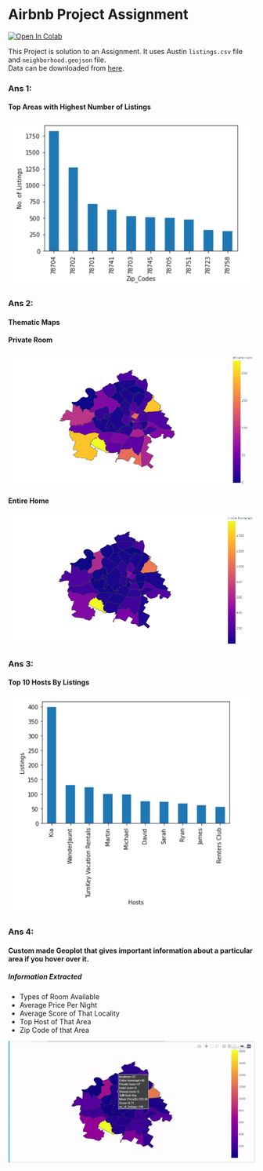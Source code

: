 # Airbnb Project Assignment

[![Open In Colab](https://colab.research.google.com/assets/colab-badge.svg)](https://colab.research.google.com/drive/1-5n7iSvA1cKCOb56B0FNkzdCEFgJvDQg?usp=sharing)

This Project is solution to an Assignment. It uses Austin `listings.csv` file and `neighborhood.geojson` file.
<br> 
Data can be downloaded from [here](http://insideairbnb.com/get-the-data.html).

### Ans 1:

#### Top Areas with Highest Number of Listings
![Listings](https://github.com/RheagalFire/Assignment/blob/master/Images/Listings.PNG)

### Ans 2:

#### Thematic Maps

#### Private Room
![map](https://github.com/RheagalFire/Assignment/blob/master/Images/SIngle%20Room.png)
#### Entire Home
![map2](https://github.com/RheagalFire/Assignment/blob/master/Images/Entire-Home.png)


### Ans 3:

#### Top 10 Hosts By Listings
![Hosts](https://github.com/RheagalFire/Assignment/blob/master/Images/Hosts.PNG)


### Ans 4:

#### Custom made Geoplot that gives important information about a particular area if you hover over it.
##### Information Extracted
- Types of Room Available
- Average Price Per Night
- Average Score of That Locality
- Top Host of That Area
- Zip Code of that Area

![map_3](https://github.com/RheagalFire/Assignment/blob/master/Images/geo-plot.gif)
